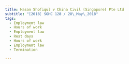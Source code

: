 ```yaml
---
title: Hasan Shofiqul v China Civil (Singapore) Pte Ltd 
subtitle: "[2018] SGHC 128 / 28\_May\_2018"
tags:
  - Employment law
  - Hours of work
  - Employment law
  - Rest days
  - Hours of work
  - Employment law
  - Termination

---
```


